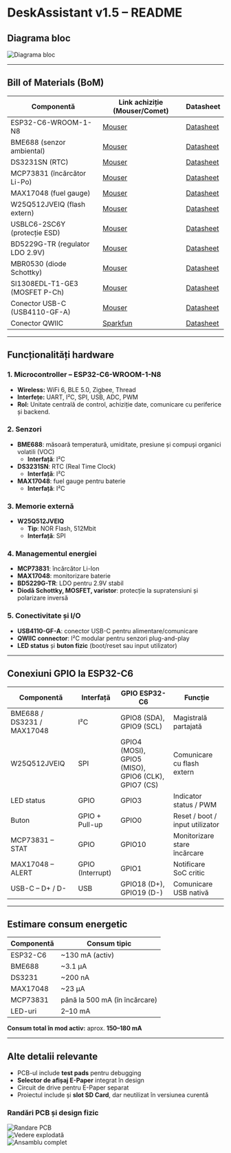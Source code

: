 # DeskAssistant v1.5 – README

## Diagrama bloc
![Diagrama bloc](./Images/diagram.png)

---

## Bill of Materials (BoM)

| Componentă | Link achiziție (Mouser/Comet) | Datasheet |
|-----------|-------------------------------|-----------|
| ESP32-C6-WROOM-1-N8 | [Mouser](https://www.mouser.com/ProductDetail/Espressif/ESP32-C6-WROOM-1-N8) | [Datasheet](https://www.espressif.com/sites/default/files/documentation/esp32-c6-wroom-1_datasheet_en.pdf) |
| BME688 (senzor ambiental) | [Mouser](https://www.mouser.com/ProductDetail/Bosch/BME688) | [Datasheet](https://www.bosch-sensortec.com/media/boschsensortec/downloads/datasheets/bst-bme688-ds000.pdf) |
| DS3231SN (RTC) | [Mouser](https://www.mouser.com/ProductDetail/Maxim-Integrated/DS3231SN) | [Datasheet](https://datasheets.maximintegrated.com/en/ds/DS3231.pdf) |
| MCP73831 (încărcător Li-Po) | [Mouser](https://www.mouser.com/ProductDetail/Microchip-Technology/MCP73831T-2ACI-OT) | [Datasheet](https://ww1.microchip.com/downloads/en/DeviceDoc/20001984g.pdf) |
| MAX17048 (fuel gauge) | [Mouser](https://www.mouser.com/ProductDetail/Maxim-Integrated/MAX17048G-T10) | [Datasheet](https://datasheets.maximintegrated.com/en/ds/MAX17048.pdf) |
| W25Q512JVEIQ (flash extern) | [Mouser](https://www.mouser.com/ProductDetail/Winbond/W25Q512JVEIQ) | [Datasheet](https://www.winbond.com/resource-files/w25q512jv%20revf%2003272018%20plus.pdf) |
| USBLC6-2SC6Y (protecție ESD) | [Mouser](https://www.mouser.com/ProductDetail/STMicroelectronics/USBLC6-2SC6Y) | [Datasheet](https://www.st.com/resource/en/datasheet/usblc6-2sc6.pdf) |
| BD5229G-TR (regulator LDO 2.9V) | [Mouser](https://www.mouser.com/ProductDetail/ROHM-Semiconductor/BD5229G-TR) | [Datasheet](https://www.rohm.com/datasheet/BD5229G) |
| MBR0530 (diode Schottky) | [Mouser](https://www.mouser.com/ProductDetail/ON-Semiconductor/MBR0530T1G) | [Datasheet](https://www.onsemi.com/pdf/datasheet/mbr0530-d.pdf) |
| SI1308EDL-T1-GE3 (MOSFET P-Ch) | [Mouser](https://www.mouser.com/ProductDetail/Vishay/SI1308EDL-T1-GE3) | [Datasheet](https://www.vishay.com/docs/74275/si1308edl.pdf) |
| Conector USB-C (USB4110-GF-A) | [Mouser](https://www.mouser.com/ProductDetail/GCT/USB4110-GF-A) | [Datasheet](https://gct.co/files/drawings/usb4110.pdf) |
| Conector QWIIC | [Sparkfun](https://www.sparkfun.com/products/14417) | [Datasheet](https://cdn.sparkfun.com/datasheets/BreakoutBoards/Qwiic_Connector_Data_Sheet.pdf) |

---

## Funcționalități hardware

### 1. Microcontroller – ESP32-C6-WROOM-1-N8
- **Wireless:** WiFi 6, BLE 5.0, Zigbee, Thread
- **Interfețe:** UART, I²C, SPI, USB, ADC, PWM
- **Rol:** Unitate centrală de control, achiziție date, comunicare cu periferice și backend.

### 2. Senzori
- **BME688**: măsoară temperatură, umiditate, presiune și compuși organici volatili (VOC)
  - **Interfață**: I²C
- **DS3231SN**: RTC (Real Time Clock)
  - **Interfață**: I²C
- **MAX17048**: fuel gauge pentru baterie
  - **Interfață**: I²C

### 3. Memorie externă
- **W25Q512JVEIQ**
  - **Tip**: NOR Flash, 512Mbit
  - **Interfață**: SPI

### 4. Managementul energiei
- **MCP73831**: încărcător Li-Ion
- **MAX17048**: monitorizare baterie
- **BD5229G-TR**: LDO pentru 2.9V stabil
- **Diodă Schottky, MOSFET, varistor**: protecție la supratensiuni și polarizare inversă

### 5. Conectivitate și I/O
- **USB4110-GF-A**: conector USB-C pentru alimentare/comunicare
- **QWIIC connector**: I²C modular pentru senzori plug-and-play
- **LED status** și **buton fizic** (boot/reset sau input utilizator)

---

## Conexiuni GPIO la ESP32-C6

| Componentă | Interfață | GPIO ESP32-C6 | Funcție |
|------------|-----------|----------------|---------|
| BME688 / DS3231 / MAX17048 | I²C | GPIO8 (SDA), GPIO9 (SCL) | Magistrală partajată |
| W25Q512JVEIQ | SPI | GPIO4 (MOSI), GPIO5 (MISO), GPIO6 (CLK), GPIO7 (CS) | Comunicare cu flash extern |
| LED status | GPIO | GPIO3 | Indicator status / PWM |
| Buton | GPIO + Pull-up | GPIO0 | Reset / boot / input utilizator |
| MCP73831 – STAT | GPIO | GPIO10 | Monitorizare stare încărcare |
| MAX17048 – ALERT | GPIO (Interrupt) | GPIO1 | Notificare SoC critic |
| USB-C – D+ / D- | USB | GPIO18 (D+), GPIO19 (D-) | Comunicare USB nativă |

---

## Estimare consum energetic

| Componentă | Consum tipic |
|------------|--------------|
| ESP32-C6 | ~130 mA (activ) |
| BME688 | ~3.1 µA |
| DS3231 | ~200 nA |
| MAX17048 | ~23 µA |
| MCP73831 | până la 500 mA (în încărcare) |
| LED-uri | 2–10 mA |

**Consum total în mod activ:** aprox. **150–180 mA**

---

## Alte detalii relevante

- PCB-ul include **test pads** pentru debugging
- **Selector de afișaj E-Paper** integrat în design
- Circuit de drive pentru E-Paper separat
- Proiectul include și **slot SD Card**, dar neutilizat în versiunea curentă

### Randări PCB și design fizic

![Randare PCB](./Images/pcbBoard.png)  
![Vedere explodată](./Images/exploded.png)  
![Ansamblu complet](./Images/openbookComplete.png)

